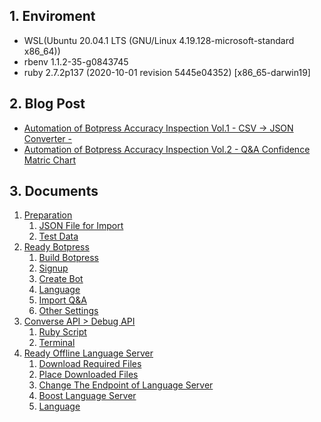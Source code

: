 ## 1. Enviroment

* WSL(Ubuntu 20.04.1 LTS (GNU/Linux 4.19.128-microsoft-standard x86_64))
* rbenv 1.1.2-35-g0843745
* ruby 2.7.2p137 (2020-10-01 revision 5445e04352) [x86_65-darwin19]

## 2. Blog Post

* [Automation of Botpress Accuracy Inspection Vol.1 - CSV → JSON Converter -](https://oasist-blog-en.hatenablog.jp/entry/botpress_accuracy_inspection_vol1)
* [Automation of Botpress Accuracy Inspection Vol.2 - Q&A Confidence Matric Chart](https://oasist-blog-en.hatenablog.jp/entry/botpress_accuracy_inspection_vol2)

## 3. Documents

1. [Preparation](https://github.com/oasis-forever/botpress_inspection_tool_kit_rb/blob/master/docs/01_preparation.md)
    1. [JSON File for Import](https://github.com/oasis-forever/botpress_inspection_tool_kit_rb/blob/master/docs/01_preparation.md#1-1-json-file-for-import)
    2. [Test Data](https://github.com/oasis-forever/botpress_inspection_tool_kit_rb/blob/master/docs/01_preparation.md#1-2-test-data)
2. [Ready Botpress](https://github.com/oasis-forever/botpress_inspection_tool_kit_rb/blob/master/docs/02_ready_botpress.md)
    1. [Build Botpress](https://github.com/oasis-forever/botpress_inspection_tool_kit_rb/blob/master/docs/02_ready_botpress.md#2-1-build-botpress)
    2. [Signup](https://github.com/oasis-forever/botpress_inspection_tool_kit_rb/blob/master/docs/02_ready_botpress.md#2-2-signup)
    3. [Create Bot](https://github.com/oasis-forever/botpress_inspection_tool_kit_rb/blob/master/docs/02_ready_botpress.md#2-3-create-bot)
    4. [Language](https://github.com/oasis-forever/botpress_inspection_tool_kit_rb/blob/master/docs/02_ready_botpress.md#2-4-language)
    5. [Import Q&A](https://github.com/oasis-forever/botpress_inspection_tool_kit_rb/blob/master/docs/02_ready_botpress.md#2-5-import-qa)
    6. [Other Settings](https://github.com/oasis-forever/botpress_inspection_tool_kit_rb/blob/master/docs/02_ready_botpress.md#2-6-other-settings)
3. [Converse API > Debug API](https://github.com/oasis-forever/botpress_inspection_tool_kit_rb/blob/master/docs/03_converse_api.md)
    1. [Ruby Script](https://github.com/oasis-forever/botpress_inspection_tool_kit_rb/blob/master/docs/03_converse_api.md#3-1-python-script)
    2. [Terminal](https://github.com/oasis-forever/botpress_inspection_tool_kit_rb/blob/master/docs/03_converse_api.md#3-2-terminal)
4. [Ready Offline Language Server](https://github.com/oasis-forever/botpress_inspection_tool_kit_rb/blob/master/docs/04_ready_offline_lang_server.md)
    1. [Download Required Files](https://github.com/oasis-forever/botpress_inspection_tool_kit_rb/blob/master/docs/04_ready_offline_lang_server.md#4-1-download-required-files)
    2. [Place Downloaded Files](https://github.com/oasis-forever/botpress_inspection_tool_kit_rb/blob/master/docs/04_ready_offline_lang_server.md#4-2-place-downloaded-files)
    3. [Change The Endpoint of Language Server](https://github.com/oasis-forever/botpress_inspection_tool_kit_rb/blob/master/docs/04_ready_offline_lang_server.md#4-3-change-the-endpoint-of-language-server)
    4. [Boost Language Server](https://github.com/oasis-forever/botpress_inspection_tool_kit_rb/blob/master/docs/04_ready_offline_lang_server.md#4-4-boost-language-server)
    5. [Language](https://github.com/oasis-forever/botpress_inspection_tool_kit_rb/blob/master/docs/04_ready_offline_lang_server.md#4-5-language)
